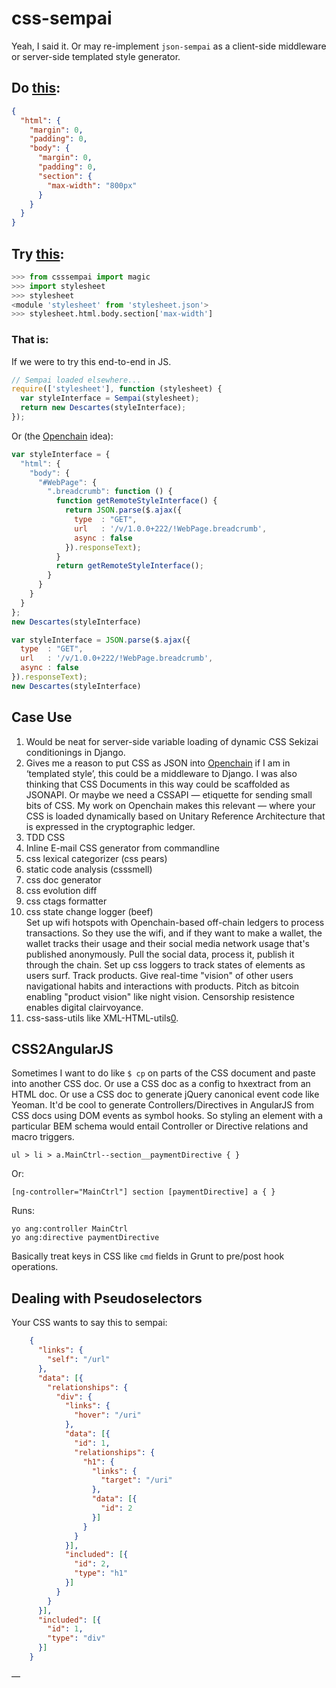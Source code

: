 # css-sempai

Yeah, I said it. Or may re-implement `json-sempai` as a client-side middleware or server-side templated style generator.

## Do [this][0]:

```json
{
  "html": {
    "margin": 0,
    "padding": 0,
    "body": {
      "margin": 0,
      "padding": 0,
      "section": {
        "max-width": "800px"
      }
    }
  }
}
```

## Try [this][1]:

```python
>>> from csssempai import magic
>>> import stylesheet
>>> stylesheet
<module 'stylesheet' from 'stylesheet.json'>
>>> stylesheet.html.body.section['max-width']
```

### That is:

If we were to try this end-to-end in JS.

```javascript
// Sempai loaded elsewhere...
require(['stylesheet'], function (stylesheet) {
  var styleInterface = Sempai(stylesheet);
  return new Descartes(styleInterface);
});
```

Or (the [Openchain][3] idea):

```javascript
var styleInterface = {
  "html": {
    "body": {
      "#WebPage": {
        ".breadcrumb": function () {
          function getRemoteStyleInterface() {
            return JSON.parse($.ajax({
              type  : "GET",
              url   : '/v/1.0.0+222/!WebPage.breadcrumb',
              async : false
            }).responseText);
          }
          return getRemoteStyleInterface();
        }
      }
    }
  }
};
new Descartes(styleInterface)
```

```javascript
var styleInterface = JSON.parse($.ajax({
  type  : "GET",
  url   : '/v/1.0.0+222/!WebPage.breadcrumb',
  async : false
}).responseText);
new Descartes(styleInterface)
```

## Case Use

1. Would be neat for server-side variable loading of dynamic CSS Sekizai conditionings in Django.
2. Gives me a reason to put CSS as JSON into [Openchain][3] if I am in ‘templated style’, this could be a middleware to Django. 
   I was also thinking that CSS Documents in this way could be scaffolded as JSONAPI. Or maybe we need a CSSAPI — etiquette for sending small bits of CSS. My work on Openchain makes this relevant — where your CSS is loaded dynamically based on Unitary Reference Architecture that is expressed in the cryptographic ledger.
3. TDD CSS
4. Inline E-mail CSS generator from commandline
5. css lexical categorizer (css pears)
6. static code analysis (csssmell)
7. css doc generator
8. css evolution diff
9. css ctags formatter
10. css state change logger (beef)  
    Set up wifi hotspots with Openchain-based off-chain ledgers to process transactions. So they use the wifi, and if they want to make a wallet, the wallet tracks their usage and their social media network usage that's published anonymously. Pull the social data, process it, publish it through the chain. Set up css loggers to track states of elements as users surf. Track products. Give real-time "vision" of other users navigational habits and interactions with products. Pitch as bitcoin enabling "product vision" like night vision. Censorship resistence enables digital clairvoyance.
11. css-sass-utils like XML-HTML-utils[0].

## CSS2AngularJS

Sometimes I want to do like `$ cp` on parts of the CSS document and paste into another CSS doc. Or use a CSS doc as a config to hxextract from an HTML doc. Or use a CSS doc to generate jQuery canonical event code like Yeoman. It'd be cool to generate Controllers/Directives in AngularJS from CSS docs using DOM events as symbol hooks. So styling an element with a particular BEM schema would entail Controller or Directive relations and macro triggers. 

    ul > li > a.MainCtrl--section__paymentDirective { }

Or:

    [ng-controller="MainCtrl"] section [paymentDirective] a { }

Runs:

    yo ang:controller MainCtrl
    yo ang:directive paymentDirective

Basically treat keys in CSS like `cmd` fields in Grunt to pre/post hook operations.

## Dealing with Pseudoselectors

Your CSS wants to say this to sempai:

```json
    {
      "links": {
        "self": "/url"
      },
      "data": [{
        "relationships": {
          "div": {
            "links": {
              "hover": "/uri"
            },
            "data": [{
              "id": 1,
              "relationships": {
                "h1": {
                  "links": {
                    "target": "/uri"
                  },
                  "data": [{
                    "id": 2
                  }]
                }
              }
            }],
            "included": [{
              "id": 2,
              "type": "h1"
            }]
          }
        }
      }],
      "included": [{
        "id": 1,
        "type": "div"
      }]
    }
```

—

[0]: https://descartes.io/
[1]: https://github.com/kragniz/json-sempai/
[3]: https://docs.openchain.org/en/latest/api/ledger.html#id3
[4]: http://www.w3.org/Tools/HTML-XML-utils/README
